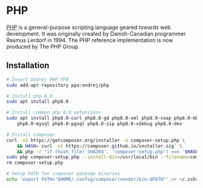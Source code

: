 PHP
===

[PHP](https://php.net) is a general-purpose scripting language geared towards web development. It was originally created
by Danish-Canadian programmer Rasmus Lerdorf in 1994. The PHP reference implementation is now produced by The PHP Group.

## Installation

```sh
# Insert Ondrej PHP PPA
sudo add-apt-repository ppa:ondrej/php

# Install php 8.0
sudo apt install php8.0

# Install common php 8.0 extensions
sudo apt install php8.0-curl php8.0-gd php8.0-xml php8.0-soap php8.0-mbstring \
    php8.0-mysql php8.0-pgsql php8.0-zip php8.0-xdebug php8.0-dev

# Install composer
curl -sS https://getcomposer.org/installer -o composer-setup.php \
    && HASH=`curl -sS https://composer.github.io/installer.sig` \
    && php -r "if (hash_file('SHA384', 'composer-setup.php') === '$HASH') { echo 'Installer verified'; } else { echo 'Installer corrupt'; unlink('composer-setup.php'); } echo PHP_EOL;"
sudo php composer-setup.php --install-dir=/usr/local/bin --filename=composer
rm composer-setup.php

# Setup PATH for composer package binaries
echo 'export PATH="$HOME/.config/composer/vendor/bin:$PATH"' >> ~/.zshrc
```
